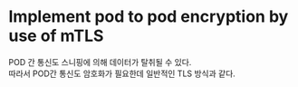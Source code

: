  # Implement pod to pod encryption by use of mTLS
 POD 간 통신도 스니핑에 의해 데이터가 탈취될 수 있다.  
 따라서 POD간 통신도 암호화가 필요한데 일반적인 TLS 방식과 같다.  

 